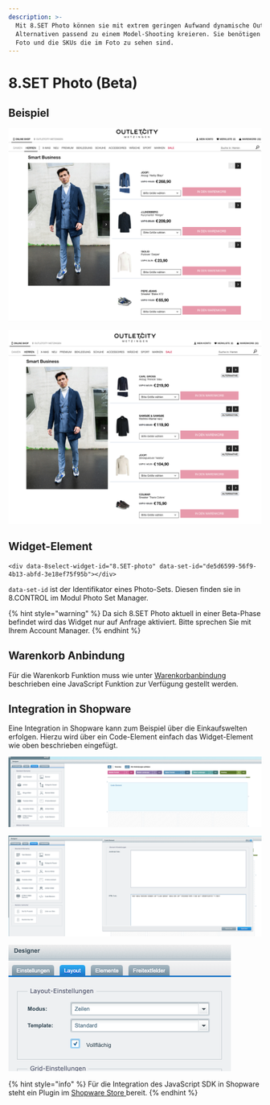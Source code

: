 ```yaml
---
description: >-
  Mit 8.SET Photo können sie mit extrem geringen Aufwand dynamische Outfits mit
  Alternativen passend zu einem Model-Shooting kreieren. Sie benötigen nur 1
  Foto und die SKUs die im Foto zu sehen sind.
---
```


# 8.SET Photo \(Beta\)

## Beispiel

![Outfit](../../.gitbook/assets/bildschirmfoto-2020-11-16-um-08.50.00.png)

![Alternative Produkte](../../.gitbook/assets/bildschirmfoto-2020-11-16-um-08.49.54.png)

## Widget-Element

```text
<div data-8select-widget-id="8.SET-photo" data-set-id="de5d6599-56f9-4b13-abfd-3e18ef75f95b"></div>
```

`data-set-id` ist der Identifikator eines Photo-Sets. Diesen finden sie in 8.CONTROL im Modul Photo Set Manager.

{% hint style="warning" %}
Da sich 8.SET Photo aktuell in einer Beta-Phase befindet wird das Widget nur auf Anfrage aktiviert. Bitte sprechen Sie mit Ihrem Account Manager.
{% endhint %}

## Warenkorb Anbindung

Für die Warenkorb Funktion muss wie unter [Warenkorbanbindung](../javascript-sdk/warenkorbanbindung.md) beschrieben eine JavaScript Funktion zur Verfügung gestellt werden.

## Integration in Shopware

Eine Integration in Shopware kann zum Beispiel über die Einkaufswelten erfolgen. Hierzu wird über ein Code-Element einfach das Widget-Element wie oben beschrieben eingefügt.

![&amp;lt;/&amp;gt; Code Element](../../.gitbook/assets/code-element.png)

![Widget-Element HTML Code mit Set-ID](../../.gitbook/assets/code-element-details.png)

![F&#xFC;r eine optimale Darstellen Zeilen als Layout w&#xE4;hlen](../../.gitbook/assets/zeilen-layout.png)

{% hint style="info" %}
Für die Integration des JavaScript SDK in Shopware steht ein Plugin im [Shopware Store ](https://store.shopware.com/cse5145762002271f/8select-cross-selling-mittels-set-erstellung.html)bereit.
{% endhint %}

  


